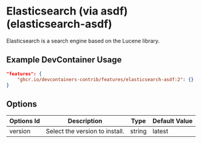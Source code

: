 
# Elasticsearch (via asdf) (elasticsearch-asdf)

Elasticsearch is a search engine based on the Lucene library.

## Example DevContainer Usage

```json
"features": {
    "ghcr.io/devcontainers-contrib/features/elasticsearch-asdf:2": {}
}
```

## Options

| Options Id | Description | Type | Default Value |
|-----|-----|-----|-----|
| version | Select the version to install. | string | latest |


